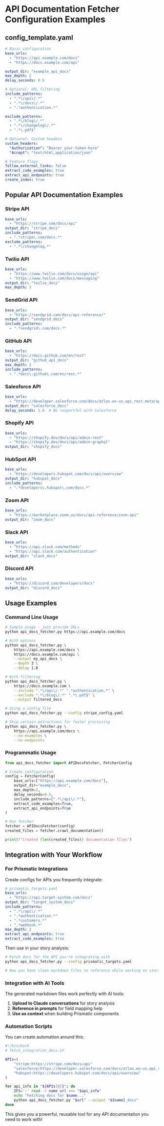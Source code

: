 # API Documentation Fetcher Configuration Examples

## config_template.yaml
```yaml
# Basic configuration
base_urls:
  - "https://api.example.com/docs"
  - "https://docs.example.com/api"

output_dir: "example_api_docs"
max_depth: 2
delay_seconds: 0.5

# Optional: URL filtering
include_patterns:
  - ".*\/api\/.*"
  - ".*\/docs\/.*"
  - ".*authentication.*"

exclude_patterns:
  - ".*\/blog\/.*"
  - ".*\/changelog\/.*"
  - ".*\.pdf$"

# Optional: Custom headers
custom_headers:
  "Authorization": "Bearer your-token-here"
  "Accept": "text/html,application/json"

# Feature flags
follow_external_links: false
extract_code_examples: true
extract_api_endpoints: true
create_index: true
```

## Popular API Documentation Examples

### Stripe API
```yaml
base_urls:
  - "https://stripe.com/docs/api"
output_dir: "stripe_docs"
include_patterns:
  - ".*stripe\.com/docs.*"
exclude_patterns:
  - ".*\/changelog.*"
```

### Twilio API
```yaml
base_urls:
  - "https://www.twilio.com/docs/usage/api"
  - "https://www.twilio.com/docs/messaging"
output_dir: "twilio_docs"
max_depth: 3
```

### SendGrid API
```yaml
base_urls:
  - "https://sendgrid.com/docs/api-reference/"
output_dir: "sendgrid_docs"
include_patterns:
  - ".*sendgrid\.com/docs.*"
```

### GitHub API
```yaml
base_urls:
  - "https://docs.github.com/en/rest"
output_dir: "github_api_docs"
max_depth: 2
include_patterns:
  - ".*docs\.github\.com/en/rest.*"
```

### Salesforce API
```yaml
base_urls:
  - "https://developer.salesforce.com/docs/atlas.en-us.api_rest.meta/api_rest/"
output_dir: "salesforce_docs"
delay_seconds: 1.0  # Be respectful with Salesforce
```

### Shopify API
```yaml
base_urls:
  - "https://shopify.dev/docs/api/admin-rest"
  - "https://shopify.dev/docs/api/admin-graphql"
output_dir: "shopify_docs"
```

### HubSpot API
```yaml
base_urls:
  - "https://developers.hubspot.com/docs/api/overview"
output_dir: "hubspot_docs"
include_patterns:
  - ".*developers\.hubspot\.com/docs.*"
```

### Zoom API
```yaml
base_urls:
  - "https://marketplace.zoom.us/docs/api-reference/zoom-api"
output_dir: "zoom_docs"
```

### Slack API
```yaml
base_urls:
  - "https://api.slack.com/methods"
  - "https://api.slack.com/authentication"
output_dir: "slack_docs"
```

### Discord API
```yaml
base_urls:
  - "https://discord.com/developers/docs"
output_dir: "discord_docs"
```

## Usage Examples

### Command Line Usage

```bash
# Simple usage - just provide URLs
python api_docs_fetcher.py https://api.example.com/docs

# With options
python api_docs_fetcher.py \
    https://api.example.com/docs \
    https://docs.example.com/api \
    --output my_api_docs \
    --depth 3 \
    --delay 1.0

# With filtering
python api_docs_fetcher.py \
    https://docs.example.com \
    --include ".*\/api\/.*" ".*authentication.*" \
    --exclude ".*\/blog\/.*" ".*\.pdf$" \
    --output filtered_docs

# Using a config file
python api_docs_fetcher.py --config stripe_config.yaml

# Skip certain extractions for faster processing
python api_docs_fetcher.py \
    https://api.example.com/docs \
    --no-examples \
    --no-endpoints
```

### Programmatic Usage

```python
from api_docs_fetcher import APIDocsFetcher, FetcherConfig

# Create configuration
config = FetcherConfig(
    base_urls=["https://api.example.com/docs"],
    output_dir="example_docs",
    max_depth=2,
    delay_seconds=0.5,
    include_patterns=[".*\/api\/.*"],
    extract_code_examples=True,
    extract_api_endpoints=True
)

# Run fetcher
fetcher = APIDocsFetcher(config)
created_files = fetcher.crawl_documentation()

print(f"Created {len(created_files)} documentation files")
```

## Integration with Your Workflow

### For Prismatic Integrations

Create configs for APIs you frequently integrate:

```yaml
# prismatic_targets.yaml
base_urls:
  - "https://api.target-system.com/docs"
output_dir: "target_system_docs"
include_patterns:
  - ".*\/api\/.*"
  - ".*authentication.*"
  - ".*customers.*"
  - ".*webhook.*"
max_depth: 2
extract_api_endpoints: true
extract_code_examples: true
```

Then use in your story analysis:

```bash
# Fetch docs for the API you're integrating with
python api_docs_fetcher.py --config prismatic_targets.yaml

# Now you have clean markdown files to reference while working on stories
```

### Integration with AI Tools

The generated markdown files work perfectly with AI tools:

1. **Upload to Claude conversations** for story analysis
2. **Reference in prompts** for field mapping help
3. **Use as context** when building Prismatic components

### Automation Scripts

You can create automation around this:

```bash
#!/bin/bash
# fetch_integration_docs.sh

APIs=(
    "stripe:https://stripe.com/docs/api"
    "salesforce:https://developer.salesforce.com/docs/atlas.en-us.api_rest.meta/api_rest/"
    "hubspot:https://developers.hubspot.com/docs/api/overview"
)

for api_info in "${APIs[@]}"; do
    IFS=':' read -r name url <<< "$api_info"
    echo "Fetching docs for $name..."
    python api_docs_fetcher.py "$url" --output "${name}_docs"
done
```

This gives you a powerful, reusable tool for any API documentation you need to work with!
